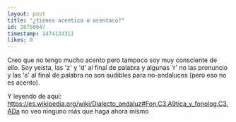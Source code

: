 ```yaml
---
layout: post
title: "¿tienes acentico o acentaco?"
id: 20750647
timestamp: 1474134311
likes: 0
---
```


 Creo que no tengo mucho acento pero tampoco soy muy consciente de ello. Soy yeísta, las 'z' y 'd' al final de palabra y algunas 'r' no las pronuncio y las 's' al final de palabra no son audibles para no-andaluces (pero eso no es acento).

Y leyendo de aquí: <https://es.wikipedia.org/wiki/Dialecto_andaluz#Fon.C3.A9tica_y_fonolog.C3.ADa> no veo ninguno más que haga ahora mismo
